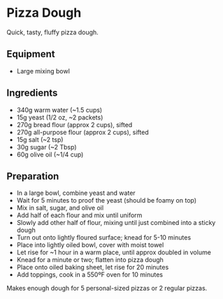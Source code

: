 # Pizza Dough

Quick, tasty, fluffy pizza dough.

## Equipment

* Large mixing bowl

## Ingredients

* 340g warm water (~1.5 cups)
* 15g yeast (1/2 oz, ~2 packets)
* 270g bread flour (approx 2 cups), sifted
* 270g all-purpose flour (approx 2 cups), sifted
* 15g salt (~2 tsp)
* 30g sugar (~2 Tbsp)
* 60g olive oil (~1/4 cup)

## Preparation

* In a large bowl, combine yeast and water
* Wait for 5 minutes to proof the yeast (should be foamy on top)
* Mix in salt, sugar, and olive oil
* Add half of each flour and mix until uniform
* Slowly add other half of flour, mixing until just combined into a sticky dough
* Turn out onto lightly floured surface; knead for 5-10 minutes
* Place into lightly oiled bowl, cover with moist towel
* Let rise for ~1 hour in a warm place, until approx doubled in volume
* Knead for a minute or two; flatten into pizza dough
* Place onto oiled baking sheet, let rise for 20 minutes
* Add toppings, cook in a 550ºF oven for 10 minutes

Makes enough dough for 5 personal-sized pizzas or 2 regular pizzas.
